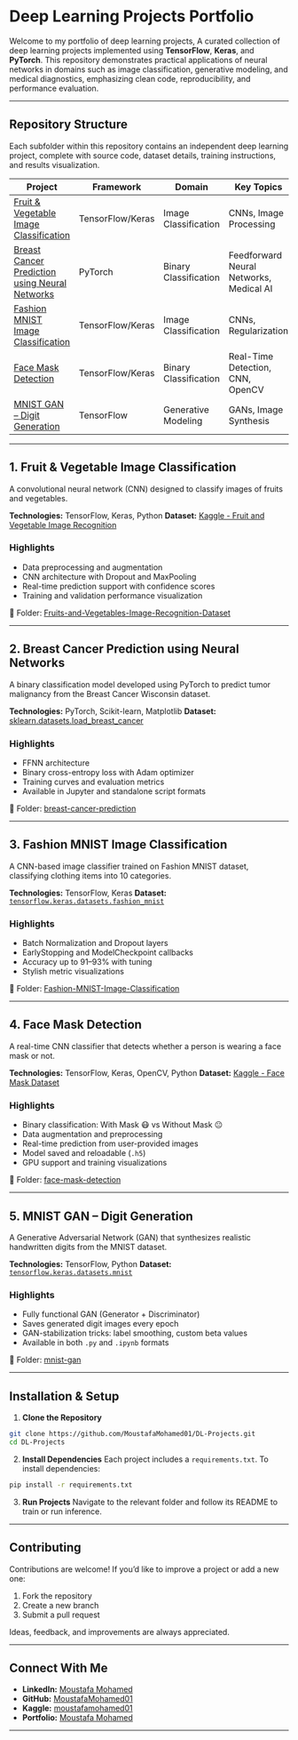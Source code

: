 # Deep Learning Projects Portfolio

Welcome to my portfolio of deep learning projects, A curated collection of deep learning projects implemented using **TensorFlow**, **Keras**, and **PyTorch**. This repository demonstrates practical applications of neural networks in domains such as image classification, generative modeling, and medical diagnostics, emphasizing clean code, reproducibility, and performance evaluation.

---

## Repository Structure

Each subfolder within this repository contains an independent deep learning project, complete with source code, dataset details, training instructions, and results visualization.

| Project                                                                                             | Framework        | Domain                | Key Topics                              |
| --------------------------------------------------------------------------------------------------- | ---------------- | --------------------- | --------------------------------------- |
| [Fruit & Vegetable Image Classification](#1-fruit--vegetable-image-classification)                  | TensorFlow/Keras | Image Classification  | CNNs, Image Processing                  |
| [Breast Cancer Prediction using Neural Networks](#2-breast-cancer-prediction-using-neural-networks) | PyTorch          | Binary Classification | Feedforward Neural Networks, Medical AI |
| [Fashion MNIST Image Classification](#3-fashion-mnist-image-classification)                         | TensorFlow/Keras | Image Classification  | CNNs, Regularization                    |
| [Face Mask Detection](#4-face-mask-detection)                                                       | TensorFlow/Keras | Binary Classification | Real-Time Detection, CNN, OpenCV        |
| [MNIST GAN – Digit Generation](#5-mnist-gan--digit-generation)                                      | TensorFlow       | Generative Modeling   | GANs, Image Synthesis                   |

---

## 1. Fruit & Vegetable Image Classification

A convolutional neural network (CNN) designed to classify images of fruits and vegetables.

**Technologies:** TensorFlow, Keras, Python
**Dataset:** [Kaggle - Fruit and Vegetable Image Recognition](https://www.kaggle.com/datasets/kritikseth/fruit-and-vegetable-image-recognition)

### Highlights

* Data preprocessing and augmentation
* CNN architecture with Dropout and MaxPooling
* Real-time prediction support with confidence scores
* Training and validation performance visualization

📁 Folder: [Fruits-and-Vegetables-Image-Recognition-Dataset](./Fruits-and-Vegetables-Image-Recognition-Dataset)

---

## 2. Breast Cancer Prediction using Neural Networks

A binary classification model developed using PyTorch to predict tumor malignancy from the Breast Cancer Wisconsin dataset.

**Technologies:** PyTorch, Scikit-learn, Matplotlib
**Dataset:** [sklearn.datasets.load\_breast\_cancer](https://scikit-learn.org/stable/modules/generated/sklearn.datasets.load_breast_cancer.html)

### Highlights

* FFNN architecture
* Binary cross-entropy loss with Adam optimizer
* Training curves and evaluation metrics
* Available in Jupyter and standalone script formats

📁 Folder: [breast-cancer-prediction](./breast-cancer-prediction)

---

## 3. Fashion MNIST Image Classification

A CNN-based image classifier trained on Fashion MNIST dataset, classifying clothing items into 10 categories.

**Technologies:** TensorFlow, Keras
**Dataset:** [`tensorflow.keras.datasets.fashion_mnist`](https://www.tensorflow.org/datasets/catalog/fashion_mnist)

### Highlights

* Batch Normalization and Dropout layers
* EarlyStopping and ModelCheckpoint callbacks
* Accuracy up to 91–93% with tuning
* Stylish metric visualizations

📁 Folder: [Fashion-MNIST-Image-Classification](./Fashion-MNIST-Image-Classification)

---

## 4. Face Mask Detection

A real-time CNN classifier that detects whether a person is wearing a face mask or not.

**Technologies:** TensorFlow, Keras, OpenCV, Python
**Dataset:** [Kaggle - Face Mask Dataset](https://www.kaggle.com/datasets/omkargurav/face-mask-dataset)

### Highlights

* Binary classification: With Mask 😷 vs Without Mask 😐
* Data augmentation and preprocessing
* Real-time prediction from user-provided images
* Model saved and reloadable (`.h5`)
* GPU support and training visualizations

📁 Folder: [face-mask-detection](./face-mask-detection)

---

## 5. MNIST GAN – Digit Generation

A Generative Adversarial Network (GAN) that synthesizes realistic handwritten digits from the MNIST dataset.

**Technologies:** TensorFlow, Python
**Dataset:** [`tensorflow.keras.datasets.mnist`](https://www.tensorflow.org/datasets/catalog/mnist)

### Highlights

* Fully functional GAN (Generator + Discriminator)
* Saves generated digit images every epoch
* GAN-stabilization tricks: label smoothing, custom beta values
* Available in both `.py` and `.ipynb` formats

📁 Folder: [mnist-gan](./mnist-gan)

---

## Installation & Setup

1. **Clone the Repository**

```bash
git clone https://github.com/MoustafaMohamed01/DL-Projects.git
cd DL-Projects
```

2. **Install Dependencies**
   Each project includes a `requirements.txt`. To install dependencies:

```bash
pip install -r requirements.txt
```

3. **Run Projects**
   Navigate to the relevant folder and follow its README to train or run inference.

---

## Contributing

Contributions are welcome! If you’d like to improve a project or add a new one:

1. Fork the repository
2. Create a new branch
3. Submit a pull request

Ideas, feedback, and improvements are always appreciated.

---

## Connect With Me

* **LinkedIn:** [Moustafa Mohamed](https://www.linkedin.com/in/moustafamohamed01/)
* **GitHub:** [MoustafaMohamed01](https://github.com/MoustafaMohamed01)
* **Kaggle:** [moustafamohamed01](https://www.kaggle.com/moustafamohamed01)
* **Portfolio:** [Moustafa Mohamed](https://moustafamohamed.netlify.app/)

---
